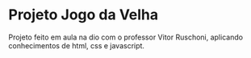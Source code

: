 # Projeto Jogo da Velha

Projeto feito em aula na dio com o professor Vitor Ruschoni, aplicando conhecimentos de html, css e javascript.

